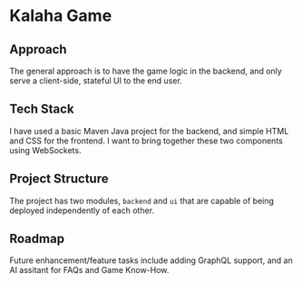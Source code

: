 # Kalaha Game

## Approach
The general approach is to have the game logic in the backend, and only serve a client-side, stateful UI to the end user.

## Tech Stack
I have used a basic Maven Java project for the backend, and simple HTML and CSS for the frontend. I want to bring together these two components using WebSockets.

## Project Structure
The project has two modules, ```backend``` and ```ui``` that are capable of being deployed independently of each other.


## Roadmap
Future enhancement/feature tasks include adding GraphQL support, and an AI assitant for FAQs and Game Know-How.

